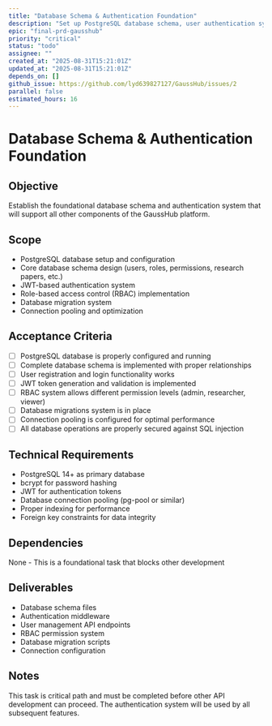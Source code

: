 ```yaml
---
title: "Database Schema & Authentication Foundation"
description: "Set up PostgreSQL database schema, user authentication system with JWT tokens, and role-based access control (RBAC)"
epic: "final-prd-gausshub"
priority: "critical"
status: "todo"
assignee: ""
created_at: "2025-08-31T15:21:01Z"
updated_at: "2025-08-31T15:21:01Z"
depends_on: []
github_issue: https://github.com/lyd639827127/GaussHub/issues/2
parallel: false
estimated_hours: 16
---
```


# Database Schema & Authentication Foundation

## Objective
Establish the foundational database schema and authentication system that will support all other components of the GaussHub platform.

## Scope
- PostgreSQL database setup and configuration
- Core database schema design (users, roles, permissions, research papers, etc.)
- JWT-based authentication system
- Role-based access control (RBAC) implementation
- Database migration system
- Connection pooling and optimization

## Acceptance Criteria
- [ ] PostgreSQL database is properly configured and running
- [ ] Complete database schema is implemented with proper relationships
- [ ] User registration and login functionality works
- [ ] JWT token generation and validation is implemented
- [ ] RBAC system allows different permission levels (admin, researcher, viewer)
- [ ] Database migrations system is in place
- [ ] Connection pooling is configured for optimal performance
- [ ] All database operations are properly secured against SQL injection

## Technical Requirements
- PostgreSQL 14+ as primary database
- bcrypt for password hashing
- JWT for authentication tokens
- Database connection pooling (pg-pool or similar)
- Proper indexing for performance
- Foreign key constraints for data integrity

## Dependencies
None - This is a foundational task that blocks other development

## Deliverables
- Database schema files
- Authentication middleware
- User management API endpoints
- RBAC permission system
- Database migration scripts
- Connection configuration

## Notes
This task is critical path and must be completed before other API development can proceed. The authentication system will be used by all subsequent features.
